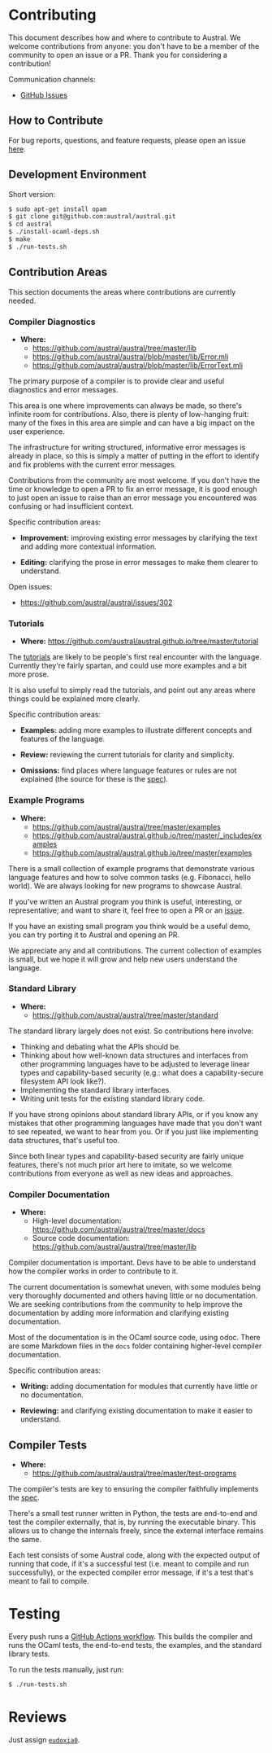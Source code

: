 # Contributing

This document describes how and where to contribute to Austral. We welcome
contributions from anyone: you don't have to be a member of the community to
open an issue or a PR. Thank you for considering a contribution!

Communication channels:

- [GitHub Issues][issues]

[issues]: https://github.com/austral/austral/issues

## How to Contribute

For bug reports, questions, and feature requests, please open an issue
[here][issues].

## Development Environment

Short version:

```bash
$ sudo apt-get install opam
$ git clone git@github.com:austral/austral.git
$ cd austral
$ ./install-ocaml-deps.sh
$ make
$ ./run-tests.sh
```

## Contribution Areas

This section documents the areas where contributions are currently needed.

### Compiler Diagnostics

- **Where:**
  - https://github.com/austral/austral/tree/master/lib
  - https://github.com/austral/austral/blob/master/lib/Error.mli
  - https://github.com/austral/austral/blob/master/lib/ErrorText.mli

The primary purpose of a compiler is to provide clear and useful diagnostics and
error messages.

This area is one where improvements can always be made, so there's infinite room
for contributions. Also, there is plenty of low-hanging fruit: many of the fixes
in this area are simple and can have a big impact on the user experience.

The infrastructure for writing structured, informative error messages is already
in place, so this is simply a matter of putting in the effort to identify and
fix problems with the current error messages.

Contributions from the community are most welcome. If you don't have the time or
knowledge to open a PR to fix an error message, it is good enough to just open
an issue to raise than an error message you encountered was confusing or had
insufficient context.

Specific contribution areas:

- **Improvement:** improving existing error messages by clarifying the text and
  adding more contextual information.

- **Editing:** clarifying the prose in error messages to make them clearer to
  understand.

Open issues:

- https://github.com/austral/austral/issues/302

### Tutorials

- **Where:** https://github.com/austral/austral.github.io/tree/master/tutorial

The [tutorials][tut] are likely to be people's first real encounter with the
language. Currently they're fairly spartan, and could use more examples and a
bit more prose.

It is also useful to simply read the tutorials, and point out any areas where
things could be explained more clearly.

Specific contribution areas:

- **Examples:** adding more examples to illustrate different concepts and
  features of the language.

- **Review:** reviewing the current tutorials for clarity and simplicity.

- **Omissions:** find places where language features or rules are not explained
  (the source for these is the [spec][spec]).

[tut]: https://austral-lang.org/tutorial/
[spec]: https://austral-lang.org/spec/

### Example Programs

- **Where:**
  - https://github.com/austral/austral/tree/master/examples
  - https://github.com/austral/austral.github.io/tree/master/_includes/examples
  - https://github.com/austral/austral.github.io/tree/master/examples

There is a small collection of example programs that demonstrate various
language features and how to solve common tasks (e.g. Fibonacci, hello
world). We are always looking for new programs to showcase Austral.

If you've written an Austral program you think is useful, interesting, or
representative; and want to share it, feel free to open a PR or an
[issue][issues].

If you have an existing small program you think would be a useful demo, you can
try porting it to Austral and opening an PR.

We appreciate any and all contributions. The current collection of examples is
small, but we hope it will grow and help new users understand the language.

### Standard Library

- **Where:**
  - https://github.com/austral/austral/tree/master/standard

The standard library largely does not exist. So contributions here involve:

- Thinking and debating what the APIs should be.
- Thinking about how well-known data structures and interfaces from other
  programming languages have to be adjusted to leverage linear types and
  capability-based security (e.g.: what does a capability-secure filesystem API
  look like?).
- Implementing the standard library interfaces.
- Writing unit tests for the existing standard library code.

If you have strong opinions about standard library APIs, or if you know any
mistakes that other programming languages have made that you don't want to see
repeated, we want to hear from you. Or if you just like implementing data
structures, that's useful too.

Since both linear types and capability-based security are fairly unique
features, there's not much prior art here to imitate, so we welcome
contributions from everyone as well as new ideas and approaches.


### Compiler Documentation

- **Where:**
  - High-level documentation: https://github.com/austral/austral/tree/master/docs
  - Source code documentation: https://github.com/austral/austral/tree/master/lib

Compiler documentation is important. Devs have to be able to understand how the
compiler works in order to contribute to it.

The current documentation is somewhat uneven, with some modules being very
thoroughly documented and others having little or no documentation. We are
seeking contributions from the community to help improve the documentation by
adding more information and clarifying existing documentation.

Most of the documentation is in the OCaml source code, using odoc. There are
some Markdown files in the `docs` folder containing higher-level compiler
documentation.

Specific contribution areas:

- **Writing:** adding documentation for modules that currently have little or no
  documentation.

- **Reviewing:** and clarifying existing documentation to make it easier to
  understand.

## Compiler Tests

- **Where:**
  - https://github.com/austral/austral/tree/master/test-programs

The compiler's tests are key to ensuring the compiler faithfully implements the
[spec][spec].

There's a small test runner written in Python, the tests are end-to-end and test
the compiler externally, that is, by running the executable binary. This allows
us to change the internals freely, since the external interface remains the
same.

Each test consists of some Austral code, along with the expected output of
running that code, if it's a successful test (i.e. meant to compile and run
successfully), or the expected compiler error message, if it's a test that's
meant to fail to compile.

# Testing

Every push runs a [GitHub Actions workflow][ci]. This builds the compiler and
runs the OCaml tests, the end-to-end tests, the examples, and the standard
library tests.

To run the tests manually, just run:

```bash
$ ./run-tests.sh
```

[ci]: https://github.com/austral/austral/blob/master/.github/workflows/build-and-test.yml

# Reviews

Just assign [`eudoxia0`][eudoxia].

[eudoxia]: https://github.com/eudoxia0/
